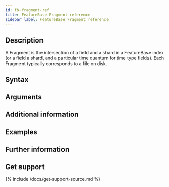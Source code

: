 ```yaml
---
id: fb-fragment-ref
title: FeatureBase Fragment reference
sidebar_label: FeatureBase Fragment reference
---
```



## Description

A Fragment is the intersection of a field and a shard in a FeatureBase index (or a field a shard, and a particular time quantum for time type fields). Each Fragment typically corresponds to a file on disk.

## Syntax


## Arguments


## Additional information


## Examples


## Further information


## Get support

{% include /docs/get-support-source.md %}
